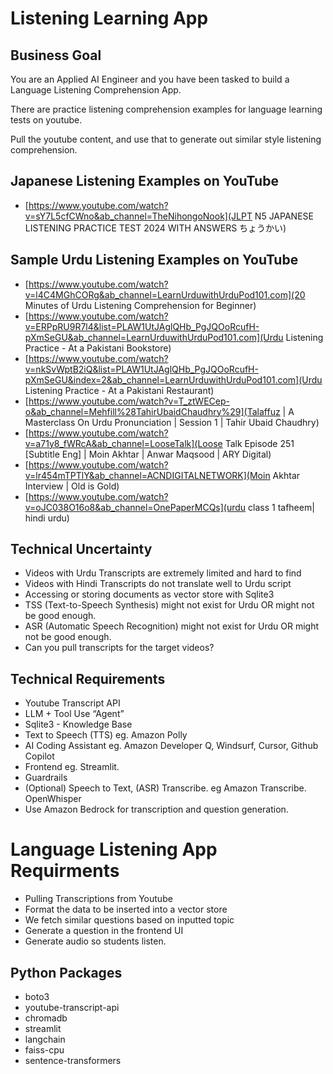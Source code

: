 # Listening Learning App

## Business Goal

You are an Applied AI Engineer and you have been tasked to build a Language Listening Comprehension App. 

There are practice listening comprehension examples for language learning tests on youtube.

Pull the youtube content, and use that to generate out similar style listening comprehension.

## Japanese Listening Examples on YouTube

- [https://www.youtube.com/watch?v=sY7L5cfCWno&ab_channel=TheNihongoNook](JLPT N5 JAPANESE LISTENING PRACTICE TEST 2024 WITH ANSWERS ちょうかい)

## Sample Urdu Listening Examples on YouTube

- [https://www.youtube.com/watch?v=l4C4MGhCORg&ab_channel=LearnUrduwithUrduPod101.com](20 Minutes of Urdu Listening Comprehension for Beginner)
- [https://www.youtube.com/watch?v=ERPpRU9R7l4&list=PLAW1UtJAglQHb_PgJQOoRcufH-pXmSeGU&ab_channel=LearnUrduwithUrduPod101.com](Urdu Listening Practice - At a Pakistani Bookstore)
- [https://www.youtube.com/watch?v=nkSvWptB2iQ&list=PLAW1UtJAglQHb_PgJQOoRcufH-pXmSeGU&index=2&ab_channel=LearnUrduwithUrduPod101.com](Urdu Listening Practice - At a Pakistani Restaurant)
- [https://www.youtube.com/watch?v=T_ztWECep-o&ab_channel=Mehfill%28TahirUbaidChaudhry%29](Talaffuz | A Masterclass On Urdu Pronunciation | Session 1 | Tahir Ubaid Chaudhry)
- [https://www.youtube.com/watch?v=a71y8_fWRcA&ab_channel=LooseTalk](Loose Talk Episode 251 [Subtitle Eng] | Moin Akhtar | Anwar Maqsood | ARY Digital)
- [https://www.youtube.com/watch?v=lr454mTPTlY&ab_channel=ACNDIGITALNETWORK](Moin Akhtar Interview | Old is Gold)
- [https://www.youtube.com/watch?v=oJC038O16o8&ab_channel=OnePaperMCQs](urdu class 1 tafheem| hindi urdu)


## Technical Uncertainty

- Videos with Urdu Transcripts are extremely limited and hard to find
- Videos with Hindi Transcripts do not translate well to Urdu script
- Accessing or storing documents as vector store with Sqlite3
- TSS (Text-to-Speech Synthesis) might not exist for Urdu OR might not be good enough.
- ASR (Automatic Speech Recognition) might not exist for Urdu OR might not be good enough.
- Can you pull transcripts for the target videos?

## Technical Requirements
- Youtube Transcript API
- LLM + Tool Use “Agent”
- Sqlite3 - Knowledge Base 
- Text to Speech (TTS) eg. Amazon Polly
- AI Coding Assistant eg. Amazon Developer Q, Windsurf, Cursor, Github Copilot
- Frontend eg. Streamlit.
- Guardrails
- (Optional) Speech to Text, (ASR) Transcribe. eg Amazon Transcribe. OpenWhisper
- Use Amazon Bedrock for transcription and question generation.


# Language Listening App Requirments

- Pulling Transcriptions from Youtube
- Format the data to be inserted into a vector store
- We fetch similar questions based on inputted topic
- Generate a question in the frontend UI
- Generate audio so students listen.

## Python Packages

- boto3
- youtube-transcript-api
- chromadb
- streamlit
- langchain
- faiss-cpu
- sentence-transformers